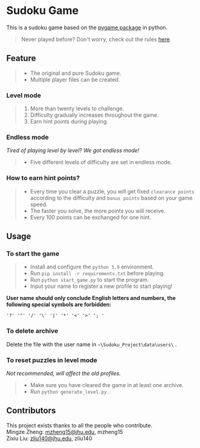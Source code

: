 # Sudoku Game   

This is a sudoku game based on the [pygame package](https://www.pygame.org/news) in python.
> Never played before? Don't worry, check out the rules [here](https://sudoku.com/how-to-play/sudoku-rules-for-complete-beginners/).

## Feature

> + The original and pure Sudoku game.
> + Multiple player files can be created.

### Level mode

> 1. More than twenty levels to challenge.
> 2. Difficulty gradually increases throughout the game.
> 3. Earn hint points during playing.

### Endless mode

*Tired of playing level by level? We got endless mode!*

> * Five different levels of difficulty are set in endless mode.

### How to earn hint points?

> + Every time you clear a puzzle, you will get fixed `clearance points` according to the difficulty and `bonus points` based on your game speed. 
> + The faster you solve, the more points you will receive.
> + Every 100 points can be exchanged for one hint.

## Usage  

### To start the game

> + Install and configure the `python 3.9` environment.
> + Run `pip install -r requirements.txt` before playing.
> + Run `python start_game.py` to start the program.
> + Input your name to register a new profile to start playing!  

**User name should only conclude English letters and numbers, the following special symbols are forbidden:**  

 ` '?' '"' '/' '\' '|' '*' '<' '>' '; ' `

### To delete archive

Delete the file with the user name in ` ~\Sudoku_Project\data\users\ ` .

### To reset puzzles in level mode

*Not recommended, will affect the old profiles.*

> + Make sure you have cleared the game in at least one archive.
> + Run `python generate_level.py` .

## Contributors
This project exists thanks to all the people who contribute.  
Mingze Zheng: mzheng15@jhu.edu, mzheng15  
Zixiu Liu: zliu140@jhu.edu, zliu140

